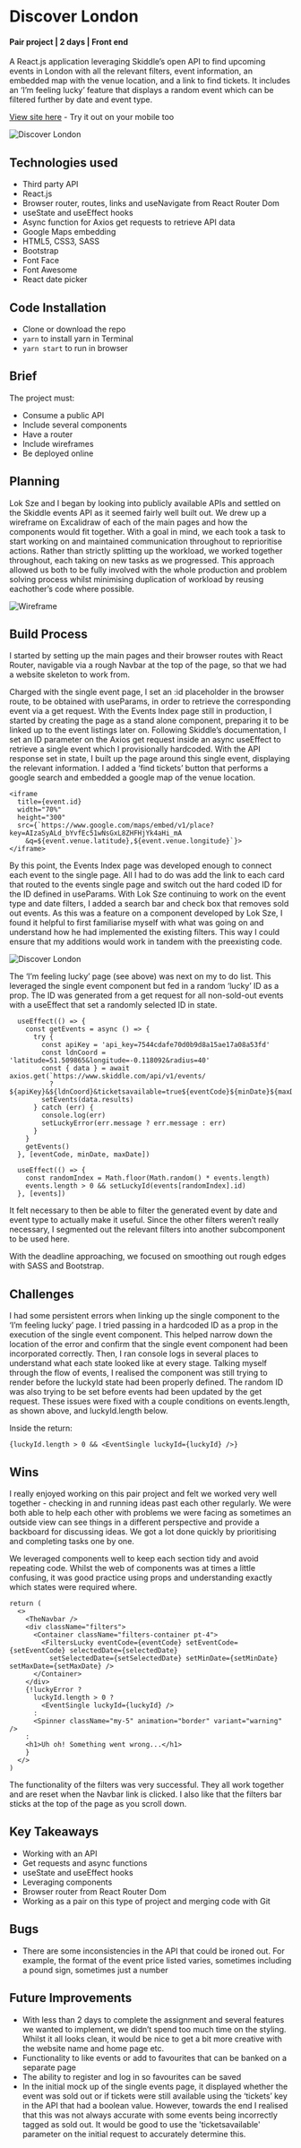 # Discover London
#### Pair project  |  2 days  |  Front end

A React.js application leveraging Skiddle’s open API to find upcoming events in London with all the relevant filters, event information, an embedded map with the venue location, and a link to find tickets. It includes an ‘I’m feeling lucky’ feature that displays a random event which can be  filtered further by date and event type.

[View site here](https://discoverlondon.netlify.app) - Try it out on your mobile too

![Discover London](/assets/planning/homepage.png)



## Technologies used
- Third party API
- React.js
- Browser router, routes, links and useNavigate from React Router Dom
- useState and useEffect hooks
- Async function for Axios get requests to retrieve API data
- Google Maps embedding
- HTML5, CSS3, SASS
- Bootstrap
- Font Face
- Font Awesome
- React date picker


## Code Installation
- Clone or download the repo
- `yarn` to install yarn in Terminal
- `yarn start` to run in browser


## Brief
The project must:
- Consume a public API
- Include several components
- Have a router
- Include wireframes
- Be deployed online



## Planning
Lok Sze and I began by looking into publicly available APIs and settled on the Skiddle events API as it seemed fairly well built out. We drew up a wireframe on Excalidraw of each of the main pages and how the components would fit together. With a goal in mind, we each took a task to start working on and maintained communication throughout to reprioritise actions. Rather than strictly splitting up the workload, we worked together throughout, each taking on new tasks as we progressed. This approach allowed us both to be fully involved with the whole production and problem solving process whilst minimising duplication of workload by reusing eachother’s code where possible.

![Wireframe](/assets/planning/wireframe.png)
<!-- <img src="./assets/planning/wireframe.png" width="80%" > -->



## Build Process
I started by setting up the main pages and their browser routes with React Router, navigable via a rough Navbar at the top of the page, so that we had a website skeleton to work from. 

Charged with the single event page, I set an :id placeholder in the browser route, to be obtained with useParams, in order to retrieve the corresponding event via a get request. With the Events Index page still in production, I started by creating the page as a stand alone component, preparing it to be linked up to the event listings later on. Following Skiddle’s documentation, I set an ID parameter on the Axios get request inside an async useEffect to retrieve a single event which I provisionally hardcoded. With the API response set in state, I built up the page around this single event, displaying the relevant information. I added a ‘find tickets’ button that performs a google search and embedded a google map of the venue location.
```
<iframe
  title={event.id}
  width="70%"
  height="300"
  src={`https://www.google.com/maps/embed/v1/place?key=AIzaSyALd_bYvfEc51wNsGxL8ZHFHjYk4aHi_mA
    &q=${event.venue.latitude},${event.venue.longitude}`}>
</iframe>
```
By this point, the Events Index page was developed enough to connect each event to the single page. All I had to do was add the link to each card that routed to the events single page and switch out the hard coded ID for the ID defined in useParams. With Lok Sze continuing to work on the event type and date filters, I added a search bar and check box that removes sold out events. As this was a feature on a component developed by Lok Sze, I found it helpful to first familiarise myself with what was going on and understand how he had implemented the existing filters. This way I could ensure that my additions would work in tandem with the preexisting code. 

![Discover London](/assets/planning/lucky.png)

The ‘I’m feeling lucky’ page (see above) was next on my to do list. This leveraged the single event component but fed in a random ‘lucky’ ID as a prop. The ID was generated from a get request for all non-sold-out events with a useEffect that set a randomly selected ID in state.
```
  useEffect(() => {
    const getEvents = async () => {
      try {
        const apiKey = 'api_key=7544cdafe70d0b9d8a15ae17a08a53fd'
        const ldnCoord = 'latitude=51.509865&longitude=-0.118092&radius=40'
        const { data } = await axios.get(`https://www.skiddle.com/api/v1/events/
          ?${apiKey}&${ldnCoord}&ticketsavailable=true${eventCode}${minDate}${maxDate}`)
        setEvents(data.results)
      } catch (err) {
        console.log(err)
        setLuckyError(err.message ? err.message : err)
      }
    }
    getEvents()
  }, [eventCode, minDate, maxDate])

  useEffect(() => {
    const randomIndex = Math.floor(Math.random() * events.length)
    events.length > 0 && setLuckyId(events[randomIndex].id)
  }, [events])
```
It felt necessary to then be able to filter the generated event by date and event type to actually make it useful. Since the other filters weren’t really necessary, I segmented out the relevant filters into another subcomponent to be used here.

With the deadline approaching, we focused on smoothing out rough edges with SASS and Bootstrap.  



## Challenges
I had some persistent errors when linking up the single component to the ‘I’m feeling lucky’ page. I tried passing in a hardcoded ID as a prop in the execution of the single event component. This helped narrow down the location of the error and confirm that the single event component had been incorporated correctly. Then, I ran console logs in several places to understand what each state looked like at every stage. Talking myself through the flow of events, I realised the component was still trying to render before the luckyId state had been properly defined. The random ID was also trying to be set before events had been updated by the get request. These issues were fixed with a couple conditions on events.length, as shown above, and luckyId.length below.

Inside the return:
```
{luckyId.length > 0 && <EventSingle luckyId={luckyId} />}
```



## Wins
I really enjoyed working on this pair project and felt we worked very well together - checking in and running ideas past each other regularly. We were both able to help each other with problems we were facing as sometimes an outside view can see things in a different perspective and provide a backboard for discussing ideas. We got a lot done quickly by prioritising and completing tasks one by one. 

We leveraged components well to keep each section tidy and avoid repeating code. Whilst the web of components was at times a little confusing, it was good practice using props and understanding exactly which states were required where.
```
return (
  <>
    <TheNavbar />
    <div className="filters">
      <Container className="filters-container pt-4">
        <FiltersLucky eventCode={eventCode} setEventCode={setEventCode} selectedDate={selectedDate}
          setSelectedDate={setSelectedDate} setMinDate={setMinDate} setMaxDate={setMaxDate} />
      </Container>
    </div>
    {!luckyError ? 
      luckyId.length > 0 ?
        <EventSingle luckyId={luckyId} />
      :
      <Spinner className="my-5" animation="border" variant="warning" />
    :
    <h1>Uh oh! Something went wrong...</h1>
    }
  </>
)
```
The functionality of the filters was very successful. They all work together and are reset when the Navbar link is clicked. I also like that the filters bar sticks at the top of the page as you scroll down.



## Key Takeaways
- Working with an API
- Get requests and async functions
- useState and useEffect hooks
- Leveraging components
- Browser router from React Router Dom
- Working as a pair on this type of project and merging code with Git



## Bugs
- There are some inconsistencies in the API that could be ironed out. For example, the format of the event price listed varies, sometimes including a pound sign, sometimes just a number



## Future Improvements
- With less than 2 days to complete the assignment and several features we wanted to implement, we didn’t spend too much time on the styling. Whilst it all looks clean, it would be nice to get a bit more creative with the website name and home page etc. 
- Functionality to like events or add to favourites that can be banked on a separate page
- The ability to register and log in so favourites can be saved
- In the initial mock up of the single events page, it displayed whether the event was sold out or if tickets were still available using the ‘tickets’ key in the API that had a boolean value. However, towards the end I realised that this was not always accurate with some events being incorrectly tagged as sold out. It would be good to use the 'ticketsavailable' parameter on the initial request to accurately determine this.
